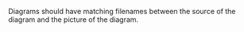 Diagrams should have matching filenames between the source of the diagram and the picture of the diagram.
